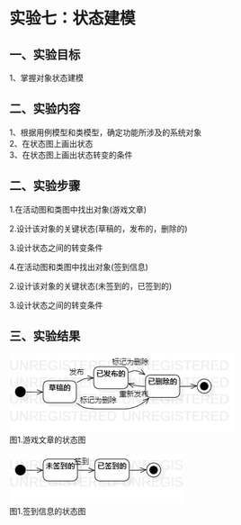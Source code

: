 # 实验七：状态建模

 ## 一、实验目标

 1、掌握对象状态建模      

 ## 二、实验内容

 1、根据用例模型和类模型，确定功能所涉及的系统对象   
 2、在状态图上画出状态   
 3、在状态图上画出状态转变的条件   

 ## 二、实验步骤

 1.在活动图和类图中找出对象(游戏文章)

 2.设计该对象的关键状态(草稿的，发布的，删除的)

 3.设计状态之间的转变条件
 
 4.在活动图和类图中找出对象(签到信息)

 2.设计该对象的关键状态(未签到的，已签到的)

 3.设计状态之间的转变条件
 ## 三、实验结果

 ![状态图1](./StatechartDiagram1.jpg)  
 图1.游戏文章的状态图 
 
  ![状态图1](./StatechartDiagram2.jpg)  
 图1.签到信息的状态图 
 
 
